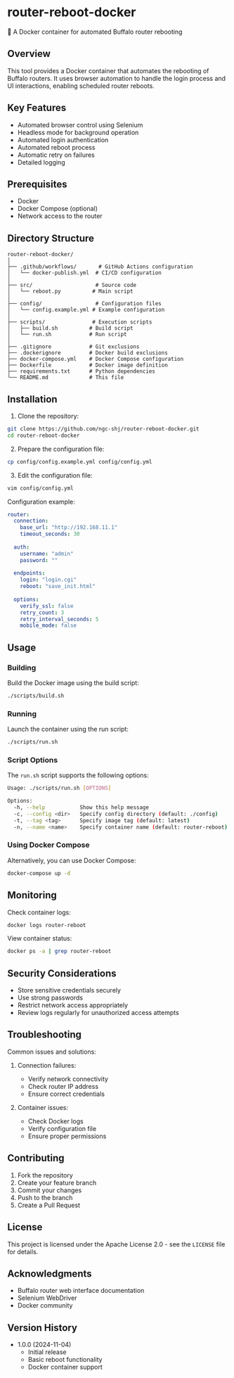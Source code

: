 # router-reboot-docker

🔄 A Docker container for automated Buffalo router rebooting

## Overview

This tool provides a Docker container that automates the rebooting of Buffalo routers. It uses browser automation to handle the login process and UI interactions, enabling scheduled router reboots.

## Key Features

- Automated browser control using Selenium
- Headless mode for background operation
- Automated login authentication
- Automated reboot process
- Automatic retry on failures
- Detailed logging

## Prerequisites

- Docker
- Docker Compose (optional)
- Network access to the router

## Directory Structure

```
router-reboot-docker/
│
├── .github/workflows/       # GitHub Actions configuration
│   └── docker-publish.yml  # CI/CD configuration
│
├── src/                    # Source code
│   └── reboot.py          # Main script
│
├── config/                 # Configuration files
│   └── config.example.yml # Example configuration
│
├── scripts/               # Execution scripts
│   ├── build.sh          # Build script
│   └── run.sh            # Run script
│
├── .gitignore            # Git exclusions
├── .dockerignore         # Docker build exclusions
├── docker-compose.yml    # Docker Compose configuration
├── Dockerfile            # Docker image definition
├── requirements.txt      # Python dependencies
└── README.md             # This file
```

## Installation

1. Clone the repository:
```bash
git clone https://github.com/ngc-shj/router-reboot-docker.git
cd router-reboot-docker
```

2. Prepare the configuration file:
```bash
cp config/config.example.yml config/config.yml
```

3. Edit the configuration file:
```bash
vim config/config.yml
```

Configuration example:
```yaml
router:
  connection:
    base_url: "http://192.168.11.1"
    timeout_seconds: 30
  
  auth:
    username: "admin"
    password: ""
    
  endpoints:
    login: "login.cgi"
    reboot: "save_init.html"
  
  options:
    verify_ssl: false
    retry_count: 3
    retry_interval_seconds: 5
    mobile_mode: false
```

## Usage

### Building

Build the Docker image using the build script:

```bash
./scripts/build.sh
```

### Running

Launch the container using the run script:

```bash
./scripts/run.sh
```

### Script Options

The `run.sh` script supports the following options:

```bash
Usage: ./scripts/run.sh [OPTIONS]

Options:
  -h, --help           Show this help message
  -c, --config <dir>   Specify config directory (default: ./config)
  -t, --tag <tag>      Specify image tag (default: latest)
  -n, --name <name>    Specify container name (default: router-reboot)
```

### Using Docker Compose

Alternatively, you can use Docker Compose:

```bash
docker-compose up -d
```

## Monitoring

Check container logs:
```bash
docker logs router-reboot
```

View container status:
```bash
docker ps -a | grep router-reboot
```

## Security Considerations

- Store sensitive credentials securely
- Use strong passwords
- Restrict network access appropriately
- Review logs regularly for unauthorized access attempts

## Troubleshooting

Common issues and solutions:

1. Connection failures:
   - Verify network connectivity
   - Check router IP address
   - Ensure correct credentials

2. Container issues:
   - Check Docker logs
   - Verify configuration file
   - Ensure proper permissions

## Contributing

1. Fork the repository
2. Create your feature branch
3. Commit your changes
4. Push to the branch
5. Create a Pull Request

## License

This project is licensed under the Apache License 2.0 - see the `LICENSE` file for details.

## Acknowledgments

- Buffalo router web interface documentation
- Selenium WebDriver
- Docker community

## Version History

- 1.0.0 (2024-11-04)
  - Initial release
  - Basic reboot functionality
  - Docker container support

